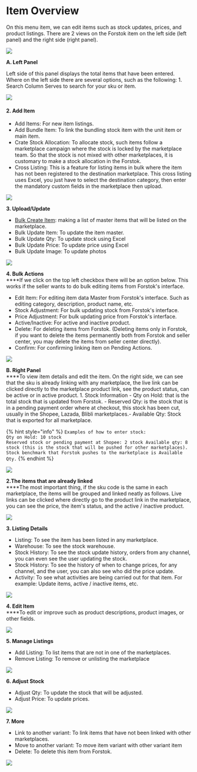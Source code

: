 # Item Overview

On this menu item, we can edit items such as stock updates, prices, and product listings. There are 2 views on the Forstok item on the left side (left panel) and the right side (right panel).

![](https://s3.amazonaws.com/cdn.freshdesk.com/data/helpdesk/attachments/production/48062529743/original/Lj3N1SMQznfLkg-9ghCh1x\_yqQJ8UtW0fQ.png?1601730344=)

**A. Left Panel**

Left side of this panel displays the total items that have been entered. Where on the left side there are several options, such as the following: 1. Search Column Serves to search for your sku or item.

![](https://gblobscdn.gitbook.com/assets%2F-MQjyQQDEkdPNmbOIMd5%2F-MS3hSryozttV0rCAsNh%2F-MS3lGVLkyWcGDOmPOMW%2Fimage.png?alt=media\&token=77effaf5-08ab-4d7d-8952-d5583d4cb229)

#### **2. Add Item** <a href="#2-item" id="2-item"></a>

* Add Items: For new item listings.
* Add Bundle Item: To link the bundling stock item with the unit item or main item.
* Crate Stock Allocation: To allocate stock, such items follow a marketplace campaign where the stock is locked by the marketplace team. So that the stock is not mixed with other marketplaces, it is customary to make a stock allocation in the Forstok.
* Cross Listing: This is a feature for listing items in bulk where the item has not been registered to the destination marketplace. This cross listing uses Excel, you just have to select the destination category, then enter the mandatory custom fields in the marketplace then upload.

![](https://gblobscdn.gitbook.com/assets%2F-MQjyQQDEkdPNmbOIMd5%2F-MS3hSryozttV0rCAsNh%2F-MS3lwCvnPgqxvvKegKB%2Fimage.png?alt=media\&token=2451773b-397b-430a-aeea-06aa9b112252)

**3. Upload/Update**

* ​[Bulk Create Item](https://docs.forstok.com/knowledge-base/items/add-master-product): making a list of master items that will be listed on the marketplace.
* Bulk Update Item: To update the item master.
* Bulk Update Qty: To update stock using Excel
* Bulk Update Price: To update price using Excel
* Bulk Update Image: To update photos

![](https://gblobscdn.gitbook.com/assets%2F-MQjyQQDEkdPNmbOIMd5%2F-MS3hSryozttV0rCAsNh%2F-MS3m\_l8Y999y8NbsMQm%2Fimage.png?alt=media\&token=f7fe5b21-7e38-4330-a17b-1e157a87ca54)

**4. Bulk Actions**\
****If we click on the top left checkbox there will be an option below. This works if the seller wants to do bulk editing items from Forstok's interface.

* Edit Item: For editing item data Master from Forstok's interface. Such as editing category, description, product name, etc.
* Stock Adjustment: For bulk updating stock from Forstok's interface.
* Price Adjustment: For bulk updating price from Forstok's interface.
* Active/Inactive: For active and inactive product.
* Delete: For deleting items from Forstok. (Deleting items only in Forstok, if you want to delete the items permanently both from Forstok and seller center, you may delete the items from seller center directly).
* Confirm: For confirming linking item on Pending Actions.

![](https://gblobscdn.gitbook.com/assets%2F-MQjyQQDEkdPNmbOIMd5%2F-MS3hSryozttV0rCAsNh%2F-MS3nDww-3\_kHCDgqV87%2Fimage.png?alt=media\&token=4edc22c5-e32d-4730-b3d5-b63e95e3a3dc)

**B. Right Panel**\
****To view item details and edit the item. On the right side, we can see that the sku is already linking with any marketplace, the live link can be clicked directly to the marketplace product link, see the product status, can be active or in active product. 1. Stock Information - Qty on Hold: that is the total stock that is updated from Forstok. - Reserved Qty: is the stock that is in a pending payment order where at checkout, this stock has been cut, usually in the Shopee, Lazada, Blibli marketplaces.- Available Qty: Stock that is exported for all marketplace.

{% hint style="info" %}
`Examples of how to enter stock:`\
`Qty on Hold: 10 stock`\
`Reserved stock or pending payment at Shopee: 2 stock Available qty: 8 stock (this is the stock that will be pushed for other marketplaces). Stock benchmark that Forstok pushes to the marketplace is Available Qty.`
{% endhint %}

![](https://gblobscdn.gitbook.com/assets%2F-MQjyQQDEkdPNmbOIMd5%2F-MS3hSryozttV0rCAsNh%2F-MS3oRNjxDguQJi1c6uE%2Fimage.png?alt=media\&token=acf46099-7cf8-4742-894d-96f052e9d61f)

**2.The items that are already linked**\
****The most important thing, if the sku code is the same in each marketplace, the items will be grouped and linked neatly as follows. Live links can be clicked where directly go to the product link in the marketplace, you can see the price, the item's status, and the active / inactive product.

![](https://gblobscdn.gitbook.com/assets%2F-MQjyQQDEkdPNmbOIMd5%2F-MS3hSryozttV0rCAsNh%2F-MS3ot-y5WOt8E1TVYJr%2Fimage.png?alt=media\&token=96d375e6-5221-4244-b3a3-0e32ad85e10b)

**3. Listing Details**

* Listing: To see the item has been listed in any marketplace.
* Warehouse: To see the stock warehouse.
* Stock History: To see the stock update history, orders from any channel, you can even see the user updating the stock.
* Stock History: To see the history of when to change prices, for any channel, and the user, you can also see who did the price update.
* Activity: To see what activities are being carried out for that item. For example: Update items, active / inactive items, etc.

![](https://gblobscdn.gitbook.com/assets%2F-MQjyQQDEkdPNmbOIMd5%2F-MS3pSoSkllUkYuLff3s%2F-MS3qMs-ULfPmI9lIXrp%2Fimage.png?alt=media\&token=3d4d49ad-11f1-4186-ad02-be4a87ae1720)

**4. Edit Item**\
****To edit or improve such as product descriptions, product images, or other fields.

![](https://gblobscdn.gitbook.com/assets%2F-MQjyQQDEkdPNmbOIMd5%2F-MS3pSoSkllUkYuLff3s%2F-MS3r59D51kzXh0Im\_7\_%2Fimage.png?alt=media\&token=88fbe741-6e6a-4bce-9e3c-fdf6322902a2)

**5. Manage Listings**

* Add Listing: To list items that are not in one of the marketplaces.
* Remove Listing: To remove or unlisting the marketplace

![](https://gblobscdn.gitbook.com/assets%2F-MQjyQQDEkdPNmbOIMd5%2F-MS3pSoSkllUkYuLff3s%2F-MS3rW2wgCpo6HrzYGpM%2Fimage.png?alt=media\&token=40d7539f-ce5e-4fa0-b840-3051b73bed4e)

**6. Adjust Stock**

* Adjust Qty: To update the stock that will be adjusted.
* Adjust Price: To update prices.

![](https://gblobscdn.gitbook.com/assets%2F-MQjyQQDEkdPNmbOIMd5%2F-MS3pSoSkllUkYuLff3s%2F-MS3sN0mUW5TeX6g0u8N%2Fimage.png?alt=media\&token=b5fb093f-09c7-4c3a-aece-146757a7e5ec)

**7. More**

* Link to another variant: To link items that have not been linked with other marketplaces.
* Move to another variant: To move item variant with other variant item
* Delete: To delete this item from Forstok.

![](https://gblobscdn.gitbook.com/assets%2F-MQjyQQDEkdPNmbOIMd5%2F-MS3pSoSkllUkYuLff3s%2F-MS3srx1IxkuSmIVTlKG%2Fimage.png?alt=media\&token=a9721ce9-e8f7-4a77-a37e-c9c1e6b16e50)
